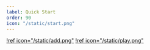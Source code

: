 ```yaml
---
label: Quick Start
order: 90
icon: "/static/start.png"
---
```


[!ref icon="/static/add.png"](addplugin.md)
[!ref icon="/static/play.png"](usage.md)
